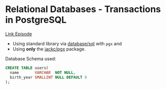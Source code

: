 # Relational Databases - Transactions in PostgreSQL

[Link Episode](https://youtu.be/Bi_VnV4HrFQ)

* Using standard library via [database/sql](stdlib/) with `pgx` and
* Using **only** the [jackc/pgx](thirdparty/) package.

Database Schema used:

```sql
CREATE TABLE users(
  name       VARCHAR  NOT NULL,
  birth_year SMALLINT NULL DEFAULT 0
);
```
